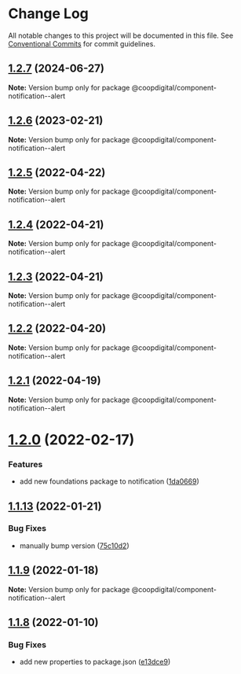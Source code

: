 # Change Log

All notable changes to this project will be documented in this file.
See [Conventional Commits](https://conventionalcommits.org) for commit guidelines.

## [1.2.7](https://github.com/coopdigital/coop-frontend/compare/@coopdigital/component-notification--alert@1.2.6...@coopdigital/component-notification--alert@1.2.7) (2024-06-27)

**Note:** Version bump only for package @coopdigital/component-notification--alert





## [1.2.6](https://github.com/coopdigital/coop-frontend/compare/@coopdigital/component-notification--alert@1.2.5...@coopdigital/component-notification--alert@1.2.6) (2023-02-21)

**Note:** Version bump only for package @coopdigital/component-notification--alert





## [1.2.5](https://github.com/coopdigital/coop-frontend/compare/@coopdigital/component-notification--alert@1.2.4...@coopdigital/component-notification--alert@1.2.5) (2022-04-22)

**Note:** Version bump only for package @coopdigital/component-notification--alert





## [1.2.4](https://github.com/coopdigital/coop-frontend/compare/@coopdigital/component-notification--alert@1.2.3...@coopdigital/component-notification--alert@1.2.4) (2022-04-21)

**Note:** Version bump only for package @coopdigital/component-notification--alert





## [1.2.3](https://github.com/coopdigital/coop-frontend/compare/@coopdigital/component-notification--alert@1.2.2...@coopdigital/component-notification--alert@1.2.3) (2022-04-21)

**Note:** Version bump only for package @coopdigital/component-notification--alert





## [1.2.2](https://github.com/coopdigital/coop-frontend/compare/@coopdigital/component-notification--alert@1.2.1...@coopdigital/component-notification--alert@1.2.2) (2022-04-20)

**Note:** Version bump only for package @coopdigital/component-notification--alert





## [1.2.1](https://github.com/coopdigital/coop-frontend/compare/@coopdigital/component-notification--alert@1.2.0...@coopdigital/component-notification--alert@1.2.1) (2022-04-19)

**Note:** Version bump only for package @coopdigital/component-notification--alert





# [1.2.0](https://github.com/coopdigital/coop-frontend/compare/@coopdigital/component-notification--alert@1.1.13...@coopdigital/component-notification--alert@1.2.0) (2022-02-17)


### Features

* add new foundations package to notification ([1da0669](https://github.com/coopdigital/coop-frontend/commit/1da0669df566abe29d1f14d8ddf300e57b944b60))





## [1.1.13](https://github.com/coopdigital/coop-frontend/compare/@coopdigital/component-notification--alert@1.1.8...@coopdigital/component-notification--alert@1.1.13) (2022-01-21)


### Bug Fixes

* manually bump version ([75c10d2](https://github.com/coopdigital/coop-frontend/commit/75c10d2d1032d18d468c4ee8a0f6a43ea101623b))





## [1.1.9](https://github.com/coopdigital/coop-frontend/compare/@coopdigital/component-notification--alert@1.1.8...@coopdigital/component-notification--alert@1.1.9) (2022-01-18)

**Note:** Version bump only for package @coopdigital/component-notification--alert





## [1.1.8](https://github.com/coopdigital/coop-frontend/compare/@coopdigital/component-notification--alert@1.1.7...@coopdigital/component-notification--alert@1.1.8) (2022-01-10)


### Bug Fixes

* add new properties to package.json ([e13dce9](https://github.com/coopdigital/coop-frontend/commit/e13dce94798600b80da4d0183ce96331b91c72aa))
